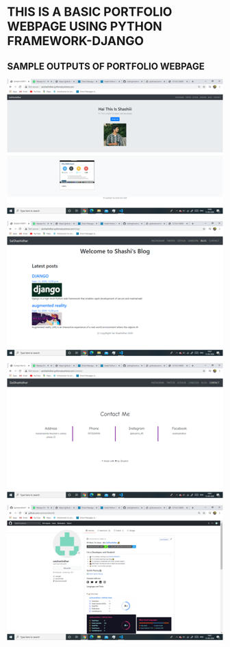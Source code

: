 <h1>THIS IS A BASIC PORTFOLIO WEBPAGE USING PYTHON FRAMEWORK-DJANGO</h1>

<h2>SAMPLE OUTPUTS OF PORTFOLIO WEBPAGE</h2>

![](Screenshot%20(123).png)

![](Screenshot%20(124).png)

![](Screenshot%20(125).png)

![](Screenshot%20(126).png)
